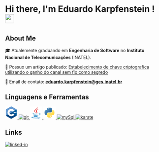 # Hi there, I'm Eduardo Karpfenstein ! <img src="https://media.giphy.com/media/hvRJCLFzcasrR4ia7z/giphy.gif" width="29px" height="29px">
## About Me
🎓 Atualemente graduando em **Engenharia de Software** no **Instituto Nacional de Telecomunicações** (INATEL).

📝 Possuo um artigo publicado: [Estabelecimento de chave criptografica utilizando o ganho do canal sem fio como segredo](https://drive.google.com/file/d/19VLjQ8VN_jb-feLoo_ZY8jY-3QF549sF/view?usp=drive_link)

📧 Email de contato: **eduardo.karpfenstein@ges.inatel.br**

## Linguagens e Ferramentas
<p align="left"> <a href="https://www.w3schools.com/cpp/" target="_blank" rel="noreferrer"> <img src="https://raw.githubusercontent.com/devicons/devicon/master/icons/cplusplus/cplusplus-original.svg" alt="cplusplus" width="40" height="40"/> </a> <a href="https://git-scm.com/" target="_blank" rel="noreferrer"> <img src="https://www.vectorlogo.zone/logos/git-scm/git-scm-icon.svg" alt="git" width="40" height="40"/> </a> <a href="https://www.java.com" target="_blank" rel="noreferrer"> <img src="https://raw.githubusercontent.com/devicons/devicon/master/icons/java/java-original.svg" alt="java" width="40" height="40"/> </a>  <a href="https://www.python.org" target="_blank" rel="noreferrer"> <img src="https://raw.githubusercontent.com/devicons/devicon/master/icons/python/python-original.svg" alt="python" width="40" height="40"/> </a> <a href="https://www.mysql.com" target="_blank" rel="noreferrer"> <img src="https://www.svgrepo.com/show/303251/mysql-logo.svg" alt="mySql" width="40" height="40"/> </a> <a href="https://www.karatelabs.io" target="_blank" rel="noreferrer"> <img src="https://icon.icepanel.io/Technology/png-shadow-512/Karate-Labs.png" alt="karate" width="40" height="40"/> </a>


## Links
[![linked-in](https://img.shields.io/badge/Linked_In-0077B5?style=for-the-badge&logo=LinkedIn&logoColor=white)](linkedin.com/in/eduardo-karpfenstein/)
